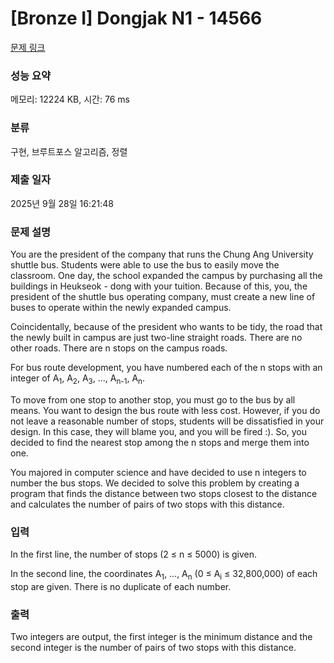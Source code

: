 # [Bronze I] Dongjak N1 - 14566 

[문제 링크](https://www.acmicpc.net/problem/14566) 

### 성능 요약

메모리: 12224 KB, 시간: 76 ms

### 분류

구현, 브루트포스 알고리즘, 정렬

### 제출 일자

2025년 9월 28일 16:21:48

### 문제 설명

<p>You are the president of the company that runs the Chung Ang University shuttle bus. Students were able to use the bus to easily move the classroom. One day, the school expanded the campus by purchasing all the buildings in Heukseok - dong with your tuition. Because of this, you, the president of the shuttle bus operating company, must create a new line of buses to operate within the newly expanded campus.</p>

<p>Coincidentally, because of the president who wants to be tidy, the road that the newly built in campus are just two-line straight roads. There are no other roads. There are n stops on the campus roads.</p>

<p>For bus route development, you have numbered each of the n stops with an integer of A<sub>1</sub>, A<sub>2</sub>, A<sub>3</sub>, ..., A<sub>n-1</sub>, A<sub>n</sub>.</p>

<p>To move from one stop to another stop, you must go to the bus by all means. You want to design the bus route with less cost. However, if you do not leave a reasonable number of stops, students will be dissatisfied in your design. In this case, they will blame you, and you will be fired :). So, you decided to find the nearest stop among the n stops and merge them into one.</p>

<p>You majored in computer science and have decided to use n integers to number the bus stops. We decided to solve this problem by creating a program that finds the distance between two stops closest to the distance and calculates the number of pairs of two stops with this distance.</p>

### 입력 

 <p>In the first line, the number of stops (2 ≤ n ≤ 5000) is given.</p>

<p>In the second line, the coordinates A<sub>1</sub>, ..., A<sub>n</sub> (0 ≤ A<sub>i</sub> ≤ 32,800,000) of each stop are given. There is no duplicate of each number.</p>

### 출력 

 <p>Two integers are output, the first integer is the minimum distance and the second integer is the number of pairs of two stops with this distance.</p>

